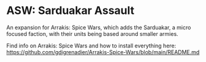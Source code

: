 # ASW: Sarduakar Assault
An expansion for Arrakis: Spice Wars, which adds the Sarduakar, a micro focused faction, with their units being based around smaller armies.

Find info on Arrakis: Spice Wars and how to install everything here: https://github.com/gdigrenadier/Arrakis-Spice-Wars/blob/main/README.md
